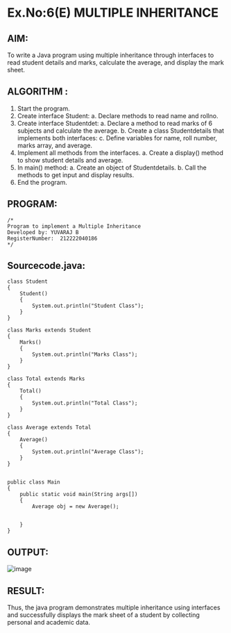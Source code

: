 # Ex.No:6(E) MULTIPLE INHERITANCE

## AIM:

To write a Java program using multiple inheritance through interfaces to read student details and marks, calculate the average, and display the mark sheet.

## ALGORITHM :

1. Start the program.
2. Create interface Student:
   a. Declare methods to read name and rollno.
3. Create interface Studentdet:
   a. Declare a method to read marks of 6 subjects and calculate the average.
   b. Create a class Studentdetails that implements both interfaces:
   c. Define variables for name, roll number, marks array, and average.
4. Implement all methods from the interfaces.
   a. Create a display() method to show student details and average.
5. In main() method:
   a. Create an object of Studentdetails.
   b. Call the methods to get input and display results.
6. End the program.

## PROGRAM:

```
/*
Program to implement a Multiple Inheritance
Developed by: YUVARAJ B
RegisterNumber:  212222040186
*/
```

## Sourcecode.java:

```
class Student
{
    Student()
    {
        System.out.println("Student Class");
    }
}

class Marks extends Student
{
    Marks()
    {
        System.out.println("Marks Class");
    }
}

class Total extends Marks
{
    Total()
    {
        System.out.println("Total Class");
    }
}

class Average extends Total
{
    Average()
    {
        System.out.println("Average Class");
    }
}


public class Main
{
    public static void main(String args[])
    {
        Average obj = new Average();


    }
}
```

## OUTPUT:

![image](https://github.com/user-attachments/assets/cd1a7453-cae8-4e8d-a484-bc6a7f1376b6)

## RESULT:

Thus, the java program demonstrates multiple inheritance using interfaces and successfully displays the mark sheet of a student by collecting personal and academic data.
